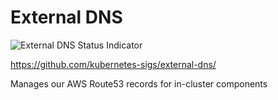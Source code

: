 # External DNS
![External DNS Status Indicator](https://argocd.hashbang.sh/api/badge?name=external-dns)

https://github.com/kubernetes-sigs/external-dns/

Manages our AWS Route53 records for in-cluster components
